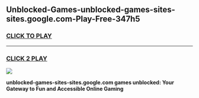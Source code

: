 
## Unblocked-Games-unblocked-games-sites-sites.google.com-Play-Free-347h5
<h3>
<a href="https://premium76.site?title=unblocked-games-sites-sites.google.com&ref=23A">CLICK TO PLAY</a></h3>
<hr>

<h3>
<a href="https://premium76.site?title=unblocked-games-sites-sites.google.com&ref=23A">CLICK 2 PLAY</a>
  
</h3>

<a href="https://premium76.site?title=unblocked-games-sites-sites.google.com&ref=23A"><img src="https://clearcache.store/games.png"></a>


**unblocked-games-sites-sites.google.com games unblocked: Your Gateway to Fun and Accessible Online Gaming**
